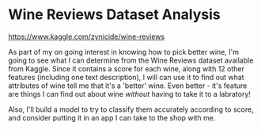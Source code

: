 # Wine Reviews Dataset Analysis
https://www.kaggle.com/zynicide/wine-reviews

As part of my on going interest in knowing how to pick better wine, I'm going to see what I can determine from the Wine Reviews dataset available from Kaggle. Since it contains a score for each wine, along with 12 other features (including one text description), I will can use it to find out what attributes of wine tell me that it's a 'better' wine. Even better - it's feature are things I can find out about wine _without_ having to take it to a labratory! 

Also, I'll build a model to try to classify them accurately according to score, and consider putting it in an app I can take to the shop with me. 
